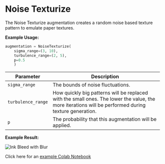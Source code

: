 # Noise Texturize

The Noise Texturize augmentation creates a random noise based texture pattern to emulate paper textures.

**Example Usage:**

```python
augmentation = NoiseTexturize(
	sigma_range=(3, 10),
	turbulence_range=(2, 5),
	p=0.5
    )
```

| Parameter          | Description                                                                                                                                          |
|--------------------|------------------------------------------------------------------------------------------------------------------------------------------------------|
| `sigma_range`      | The bounds of noise fluctuations.                                                                                                                    |
| `turbulence_range` | How quickly big patterns will be replaced with the small ones. The lower the value, the more iterations will be performed during texture generation. |
| `p`                | The probability that this augmentation will be applied.                                                                                              |

**Example Result:**

![Ink Bleed with Blur](../../images/Augmentations/NoiseTexturizeAfter.png)

Click here for an [example Colab Notebook](https://colab.research.google.com/drive/1UOwbY83BeEbpRXiSQlhZvodUvrUVPpXh?usp=sharing)
